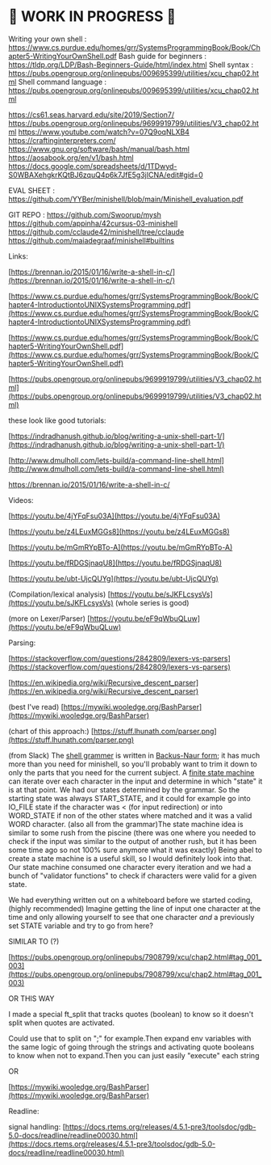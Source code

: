 # 🚧 WORK IN PROGRESS 🚧


Writing your own shell : https://www.cs.purdue.edu/homes/grr/SystemsProgrammingBook/Book/Chapter5-WritingYourOwnShell.pdf
Bash guide for beginners : https://tldp.org/LDP/Bash-Beginners-Guide/html/index.html
Shell syntax : https://pubs.opengroup.org/onlinepubs/009695399/utilities/xcu_chap02.html 
Shell command language : https://pubs.opengroup.org/onlinepubs/009695399/utilities/xcu_chap02.html


https://cs61.seas.harvard.edu/site/2019/Section7/
https://pubs.opengroup.org/onlinepubs/9699919799/utilities/V3_chap02.html
https://www.youtube.com/watch?v=07Q9oqNLXB4
https://craftinginterpreters.com/
https://www.gnu.org/software/bash/manual/bash.html
https://aosabook.org/en/v1/bash.html
https://docs.google.com/spreadsheets/d/1TDwyd-S0WBAXehgkrKQtBJ6zquQ4p6k7JfE5g3jICNA/edit#gid=0 

EVAL SHEET : https://github.com/YYBer/minishell/blob/main/Minishell_evaluation.pdf

GIT REPO : 
https://github.com/Swoorup/mysh
https://github.com/appinha/42cursus-03-minishell
https://github.com/cclaude42/minishell/tree/cclaude
https://github.com/maiadegraaf/minishell#builtins

Links:

[https://brennan.io/2015/01/16/write-a-shell-in-c/](https://brennan.io/2015/01/16/write-a-shell-in-c/)

[https://www.cs.purdue.edu/homes/grr/SystemsProgrammingBook/Book/Chapter4-IntroductiontoUNIXSystemsProgramming.pdf](https://www.cs.purdue.edu/homes/grr/SystemsProgrammingBook/Book/Chapter4-IntroductiontoUNIXSystemsProgramming.pdf)

[https://www.cs.purdue.edu/homes/grr/SystemsProgrammingBook/Book/Chapter5-WritingYourOwnShell.pdf](https://www.cs.purdue.edu/homes/grr/SystemsProgrammingBook/Book/Chapter5-WritingYourOwnShell.pdf)

[https://pubs.opengroup.org/onlinepubs/9699919799/utilities/V3_chap02.html](https://pubs.opengroup.org/onlinepubs/9699919799/utilities/V3_chap02.html)

these look like good tutorials:

[https://indradhanush.github.io/blog/writing-a-unix-shell-part-1/](https://indradhanush.github.io/blog/writing-a-unix-shell-part-1/)

[http://www.dmulholl.com/lets-build/a-command-line-shell.html](http://www.dmulholl.com/lets-build/a-command-line-shell.html)

https://brennan.io/2015/01/16/write-a-shell-in-c/

Videos:

[https://youtu.be/4jYFqFsu03A](https://youtu.be/4jYFqFsu03A)

[https://youtu.be/z4LEuxMGGs8](https://youtu.be/z4LEuxMGGs8)

[https://youtu.be/mGmRYpBTo-A](https://youtu.be/mGmRYpBTo-A)

[https://youtu.be/fRDGSjnaqU8](https://youtu.be/fRDGSjnaqU8)

[https://youtu.be/ubt-UjcQUYg](https://youtu.be/ubt-UjcQUYg)

(Compilation/lexical analysis) [https://youtu.be/sJKFLcsysVs](https://youtu.be/sJKFLcsysVs) (whole series is good)

(more on Lexer/Parser) [https://youtu.be/eF9qWbuQLuw](https://youtu.be/eF9qWbuQLuw)

Parsing:

[https://stackoverflow.com/questions/2842809/lexers-vs-parsers](https://stackoverflow.com/questions/2842809/lexers-vs-parsers)

[https://en.wikipedia.org/wiki/Recursive_descent_parser](https://en.wikipedia.org/wiki/Recursive_descent_parser)

(best I've read) [https://mywiki.wooledge.org/BashParser](https://mywiki.wooledge.org/BashParser)

(chart of this approach:) [https://stuff.lhunath.com/parser.png](https://stuff.lhunath.com/parser.png)

(from Slack) The [shell grammer](https://pubs.opengroup.org/onlinepubs/009695399/utilities/xcu_chap02.html#tag_02_10) is written in [Backus-Naur form](https://en.wikipedia.org/wiki/Backus%E2%80%93Naur_form); it has much more than you need for minishell, so you'll probably want to trim it down to only the parts that you need for the current subject. A [finite state machine](https://en.wikipedia.org/wiki/Finite-state_machine) can iterate over each character in the input and determine in which "state" it is at that point. We had our states determined by the grammar. So the starting state was always START_STATE, and it could for example go into IO_FILE state if the character was  < (for input redirection) or into WORD_STATE if non of the other states where matched and it was a valid WORD character. (also all from the grammar)The state machine idea is similar to some rush from the piscine (there was one where you needed to check if the input was similar to the output of another rush, but it has been some time ago so not 100% sure anymore what it was exactly) Being abel to create a state machine is a useful skill, so I would definitely look into that. Our state machine consumed one character every iteration and we had a bunch of "validator functions" to check if characters were valid for a given state.

We had everything written out on a whiteboard before we started coding, (highly recommended) Imagine getting the line of input one character at the time and only allowing yourself to see that one character *and* a previously set STATE variable and try to go from here?

SIMILAR TO (?)

[https://pubs.opengroup.org/onlinepubs/7908799/xcu/chap2.html#tag_001_003](https://pubs.opengroup.org/onlinepubs/7908799/xcu/chap2.html#tag_001_003)

OR THIS WAY

I made a special ft_split that tracks quotes (boolean) to know so it doesn't split when quotes are activated.

Could use that to split on ";" for example.Then expand env variables with the same logic of going through the strings and activating quote booleans to know when not to expand.Then you can just easily "execute" each string

OR

[https://mywiki.wooledge.org/BashParser](https://mywiki.wooledge.org/BashParser)

Readline:

signal handling: [https://docs.rtems.org/releases/4.5.1-pre3/toolsdoc/gdb-5.0-docs/readline/readline00030.html](https://docs.rtems.org/releases/4.5.1-pre3/toolsdoc/gdb-5.0-docs/readline/readline00030.html)
